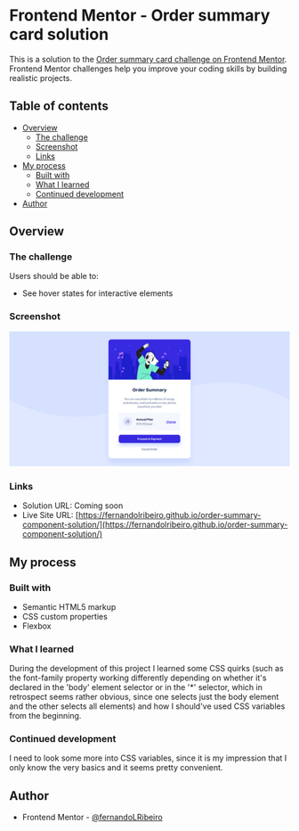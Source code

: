# Frontend Mentor - Order summary card solution

This is a solution to the [Order summary card challenge on Frontend Mentor](https://www.frontendmentor.io/challenges/order-summary-component-QlPmajDUj). Frontend Mentor challenges help you improve your coding skills by building realistic projects.

## Table of contents

- [Overview](#overview)
  - [The challenge](#the-challenge)
  - [Screenshot](#screenshot)
  - [Links](#links)
- [My process](#my-process)
  - [Built with](#built-with)
  - [What I learned](#what-i-learned)
  - [Continued development](#continued-development)
- [Author](#author)

## Overview

### The challenge

Users should be able to:

- See hover states for interactive elements

### Screenshot

![](./screenshot.png)

### Links

- Solution URL: Coming soon
- Live Site URL: [https://fernandolribeiro.github.io/order-summary-component-solution/](https://fernandolribeiro.github.io/order-summary-component-solution/)

## My process

### Built with

- Semantic HTML5 markup
- CSS custom properties
- Flexbox

### What I learned

During the development of this project I learned some CSS quirks (such as the font-family property working differently depending on whether it's declared in the 'body' element selector or in the '\*' selector, which in retrospect seems rather obvious, since one selects just the body element and the other selects all elements) and how I should've used CSS variables from the beginning.

### Continued development

I need to look some more into CSS variables, since it is my impression that I only know the very basics and it seems pretty convenient.

## Author

- Frontend Mentor - [@fernandoLRibeiro](https://www.frontendmentor.io/profile/fernandoLRibeiro)

